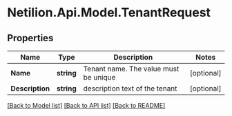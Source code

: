 # Netilion.Api.Model.TenantRequest
## Properties

Name | Type | Description | Notes
------------ | ------------- | ------------- | -------------
**Name** | **string** | Tenant name. The value must be unique | [optional] 
**Description** | **string** | description text of the tenant | [optional] 

[[Back to Model list]](../README.md#documentation-for-models) [[Back to API list]](../README.md#documentation-for-api-endpoints) [[Back to README]](../README.md)

